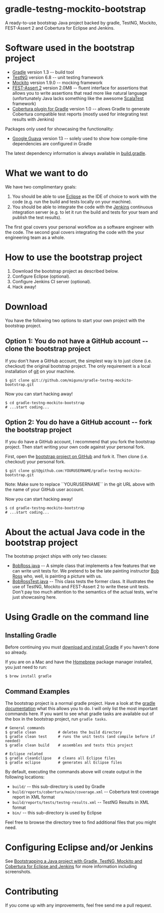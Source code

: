gradle-testng-mockito-bootstrap
===============================

A ready-to-use bootstrap Java project backed by gradle, TestNG, Mockito, FEST-Assert 2 and Cobertura for Eclipse and Jenkins.


# Software used in the bootstrap project

* [Gradle](http://www.gradle.org/) version 1.3 -- build tool
* [TestNG](http://testng.org/) version 6.8 -- unit testing framework
* [Mockito](http://code.google.com/p/mockito/) version 1.9.0 -- mocking framework
* [FEST-Assert 2](https://github.com/alexruiz/fest-assert-2.x) version 2.0M8 -- fluent interface for assertions that
  allows you to write assertions that read more like natural language (unfortunately Java lacks something like the
  awesome [ScalaTest](http://www.scalatest.org/) framework)
* [Cobertura plugin for Gradle](https://github.com/Mapvine/gradle-cobertura-plugin) version 1.0 -- allows Gradle to
  generate Cobertura compatible test reports (mostly used for integrating test results with Jenkins)

Packages only used for showcasing the functionality:

* [Google Guava](http://code.google.com/p/guava-libraries/) version 13 -- solely used to show how compile-time
  dependencies are configured in Gradle

The latest dependency information is always available in
[build.gradle](https://github.com/miguno/gradle-testng-mockito-bootstrap/blob/master/build.gradle).


# What we want to do

We have two complimentary goals:

1. You should be able to use [Eclipse](http://www.eclipse.org/) as the IDE of choice to work with the code (e.g. run
   the build and tests locally on your machine).
2. You should be able to integrate the code with the [Jenkins](http://jenkins-ci.org/) continuous integration server
   (e.g. to let it run the build and tests for your team and publish the test results).

The first goal covers your personal workflow as a software engineer with the code.  The second goal covers integrating
the code with the your engineering team as a whole.


# How to use the bootstrap project

1. Download the bootstrap project as described below.
2. Configure Eclipse (optional).
3. Configure Jenkins CI server (optional).
4. Hack away!


# Download

You have the following two options to start your own project with the bootstrap project.


## Option 1: You do not have a GitHub account -- clone the bootstrap project

If you don't have a GitHub account, the simplest way is to just clone (i.e. checkout) the original bootstrap project.
The only requirement is a local installation of [git](http://git-scm.com/) on your machine.

```
$ git clone git://github.com/miguno/gradle-testng-mockito-bootstrap.git
```

Now you can start hacking away!

```
$ cd gradle-testng-mockito-bootstrap
# ...start coding...
```

## Option 2: You do have a GitHub account  -- fork the bootstrap project

If you do have a GitHub account, I recommend that you fork the bootstrap project.  Then start writing your own code
against your personal fork.

First, open the [bootstrap project on GitHub](https://github.com/miguno/gradle-testng-mockito-bootstrap) and fork it.
Then clone (i.e. checkout) your personal fork.

```
$ git clone git@github.com:YOURUSERNAME/gradle-testng-mockito-bootstrap.git
```
<div class="note">
Note: Make sure to replace ``YOURUSERNAME`` in the git URL above with the name of your GitHub user account.
</div>

Now you can start hacking away!

```
$ cd gradle-testng-mockito-bootstrap
# ...start coding...
```


# About the actual Java code in the bootstrap project

The bootstrap project ships with only two classes:

* [BobRoss.java](https://github.com/miguno/gradle-testng-mockito-bootstrap/blob/master/src/main/java/com/miguno/bootstrap/gtm/BobRoss.java)
  -- A simple class that implements a few features that we can write unit tests for.  We pretend to be the late
  painting instructor [Bob Ross](http://en.wikipedia.org/wiki/Bob_Ross) who, well, is painting a picture with us.
* [BobRossTest.java](https://github.com/miguno/gradle-testng-mockito-bootstrap/blob/master/src/test/java/com/miguno/bootstrap/gtm/BobRossTest.java)
  -- This class tests the former class.  It illustrates the use of TestNG, Mockito and FEST-Assert 2 to write these
  unit tests.  Don't pay too much attention to the semantics of the actual tests, we're just showcasing here.


# Using Gradle on the command line

## Installing Gradle

Before continuing you must [download and install Gradle](http://www.gradle.org/downloads) if you haven't done so already.

If you are on a Mac and have the [Homebrew](http://mxcl.github.com/homebrew/) package manager installed, you just need to
run:

```
$ brew install gradle
```

## Command Examples

The bootstrap project is a normal gradle project.  Have a look at the
[gradle documentation](http://www.gradle.org/documentation) what this allows you to do.  I will only list the most
important commands here.  If you want to see what gradle tasks are available out of the box in the bootstrap project,
run ``gradle tasks``.


```
# General commands
$ gradle clean          # deletes the build directory
$ gradle clean test     # runs the unit tests (and compile before if needed)
$ gradle clean build    # assembles and tests this project

# Eclipse related
$ gradle cleanEclipse   # cleans all Eclipse files
$ gradle eclipse        # generates all Eclipse files
```

By default, executing the commands above will create output in the following locations:

* ``build/`` -- this sub-directory is used by Gradle
* ``build/reports/cobertura/main/coverage.xml`` -- Cobertura test coverage report in XML format
* ``build/reports/tests/testng-results.xml`` -- TestNG Results in XML format
* ``bin/`` -- this sub-directory is used by Eclipse

Feel free to browse the directory tree to find additional files that you might need.


# Configuring Eclipse and/or Jenkins

See [Bootstrapping a Java project with Gradle, TestNG, Mockito and Cobertura for Eclipse and Jenkins](http://www.michael-noll.com/blog/2013/01/25/bootstrapping-a-java-project-with-gradle/) for more information including screenshots.


# Contributing

If you come up with any improvements, feel free send me a pull request.

